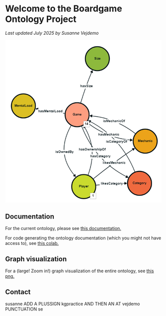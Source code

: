 # Welcome to the Boardgame Ontology Project

*Last updated July 2025 by Susanne Vejdemo*

![Image of part of the ontology of board games](https://github.com/susvej/bg_ontology/blob/c01a5bb7332c7c16d28e149294ca902f7980728f/PartialBgOntology.png?raw=true)

## Documentation

For the current ontology, please see [this documentation.](https://susvej.github.io/bg_ontology/ontospy_gendocs/index.html)

For code generating the ontology documentation (which you might not have access to), see [this colab.](https://colab.research.google.com/drive/10Trh2cXFGjlTVRwlChWXaZ_9C714C7ih?usp=sharing)

## Graph visualization

For a (large! Zoom in!) graph visualization of the entire ontology, see [this png.](https://susvej.github.io/bg_ontology/ontology.png)


## Contact

susanne ADD A PLUSSIGN kgpractice AND THEN AN AT vejdemo PUNCTUATION se
